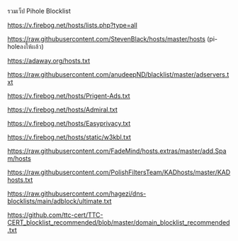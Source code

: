 รวมเว็ป Pihole Blocklist

https://v.firebog.net/hosts/lists.php?type=all

https://raw.githubusercontent.com/StevenBlack/hosts/master/hosts (pi-holeลงให้เเล้ว)

https://adaway.org/hosts.txt

https://raw.githubusercontent.com/anudeepND/blacklist/master/adservers.txt

https://v.firebog.net/hosts/Prigent-Ads.txt

https://v.firebog.net/hosts/Admiral.txt

https://v.firebog.net/hosts/Easyprivacy.txt

https://v.firebog.net/hosts/static/w3kbl.txt

https://raw.githubusercontent.com/FadeMind/hosts.extras/master/add.Spam/hosts

https://raw.githubusercontent.com/PolishFiltersTeam/KADhosts/master/KADhosts.txt

https://raw.githubusercontent.com/hagezi/dns-blocklists/main/adblock/ultimate.txt

https://github.com/ttc-cert/TTC-CERT_blocklist_recommended/blob/master/domain_blocklist_recommended.txt

